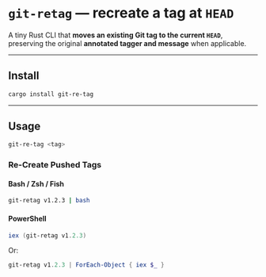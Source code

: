 # `git-retag` — recreate a tag at `HEAD`

A tiny Rust CLI that **moves an existing Git tag to the current `HEAD`**, preserving the original **annotated tagger and message** when applicable.

---

## Install



```bash
cargo install git-re-tag
```

---

## Usage

```bash
git-re-tag <tag>
```

### Re-Create Pushed Tags

#### Bash / Zsh / Fish

```bash
git-retag v1.2.3 | bash
```

#### PowerShell

```powershell
iex (git-retag v1.2.3)
```

Or:

```powershell
git-retag v1.2.3 | ForEach-Object { iex $_ }
```
